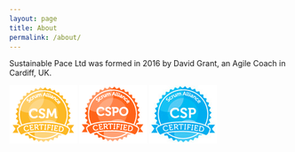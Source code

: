 ```yaml
---
layout: page
title: About
permalink: /about/
---
```


Sustainable Pace Ltd was formed in 2016 by David Grant, an Agile Coach in Cardiff, UK.

<img src="/assets/csm.png" alt="Certified Scrum Master"/>
<img src="/assets/cspo.png" alt="Certified Scrum Product Owner"/>
<img src="/assets/csp.jpg" alt="Certified Scrum Professional"/>
